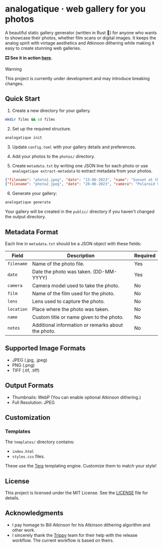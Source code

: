 # analogatique · web gallery for you photos

A beautiful static gallery generator (written in Rust 🦀) for anyone who wants to showcase their photos, whether film scans or digital images. It keeps the analog spirit with vintage aesthetics and Atkinson dithering while making it easy to create stunning web galleries.

**🎞️ See it in action [here](https://films.un1970ix.com).**

> [!WARNING]
> This project is currently under development and may introduce breaking changes.

## Quick Start

1. Create a new directory for your gallery.

```zsh
mkdir films && cd films
```

2. Set up the required structure.

```zsh
analogatique init
```

3. Update `config.toml` with your gallery details and preferences.

4. Add your photos to the `photos/` directory.

5. Create `metadata.txt` by writing one JSON line for each photo or use `analogatique extract-metadata` to extract metadata from your photos.

```json
{"filename": "photo1.jpeg", "date": "15-06-2023", "name": "Sunset at the Beach", "camera": "Canon AE-1", "film": "FUJICOLOR C200"}
{"filename": "photo2.jpeg", "date": "20-06-2023", "camera": "Polaroid SX-70", "film": "B&W SX-70"}
```

6. Generate your gallery:

```zsh
analogatique generate
```

Your gallery will be created in the `public/` directory if you haven't changed the output directory.

## Metadata Format

Each line in `metadata.txt` should be a JSON object with these fields:

| Field      | Description                                        | Required |
| ---------- | -------------------------------------------------- | -------- |
| `filename` | Name of the photo file.                            | Yes      |
| `date`     | Date the photo was taken. (DD-MM-YYYY)             | Yes      |
| `camera`   | Camera model used to take the photo.               | No       |
| `film`     | Name of the film used for the photo.               | No       |
| `lens`     | Lens used to capture the photo.                    | No       |
| `location` | Place where the photo was taken.                   | No       |
| `name`     | Custom title or name given to the photo.           | No       |
| `notes`    | Additional information or remarks about the photo. | No       |

## Supported Image Formats

- JPEG (.jpg, .jpeg)
- PNG (.png)
- TIFF (.tif, .tiff)

## Output Formats

- Thumbnails: WebP (You can enable optional Atkinson dithering.)
- Full Resolution: JPEG

## Customization

### Templates

The `templates/` directory contains:
- `index.html`
- `styles.css` files.

These use the [Tera](https://keats.github.io/tera/) templating engine. Customize them to match your style!

## License

This project is licensed under the MIT License. See the [LICENSE](LICENSE) file for details.

## Acknowledgments

- I pay homage to Bill Atkinson for his Atkinson dithering algorithm and other work.
- I sincerely thank the [Trippy](https://github.com/fujiapple852/trippy) team for their help with the release workflow. The current workflow is based on theirs.
